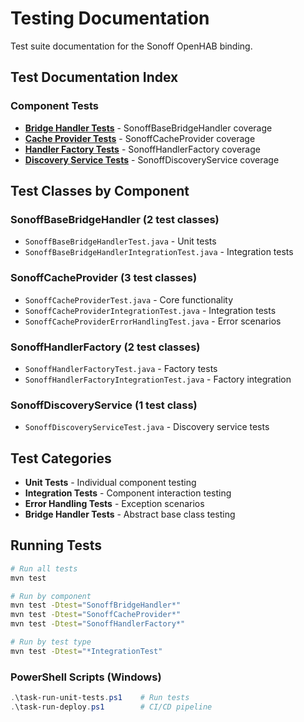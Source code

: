 # Testing Documentation

Test suite documentation for the Sonoff OpenHAB binding.

## Test Documentation Index

### Component Tests
- **[Bridge Handler Tests](bridge-handler-tests.md)** - SonoffBaseBridgeHandler coverage
- **[Cache Provider Tests](cache-provider-tests.md)** - SonoffCacheProvider coverage
- **[Handler Factory Tests](handler-factory-tests.md)** - SonoffHandlerFactory coverage
- **[Discovery Service Tests](discovery-service-tests.md)** - SonoffDiscoveryService coverage

## Test Classes by Component

### SonoffBaseBridgeHandler (2 test classes)
- `SonoffBaseBridgeHandlerTest.java` - Unit tests
- `SonoffBaseBridgeHandlerIntegrationTest.java` - Integration tests

### SonoffCacheProvider (3 test classes)
- `SonoffCacheProviderTest.java` - Core functionality
- `SonoffCacheProviderIntegrationTest.java` - Integration tests
- `SonoffCacheProviderErrorHandlingTest.java` - Error scenarios

### SonoffHandlerFactory (2 test classes)
- `SonoffHandlerFactoryTest.java` - Factory tests
- `SonoffHandlerFactoryIntegrationTest.java` - Factory integration

### SonoffDiscoveryService (1 test class)
- `SonoffDiscoveryServiceTest.java` - Discovery service tests

## Test Categories

- **Unit Tests** - Individual component testing
- **Integration Tests** - Component interaction testing
- **Error Handling Tests** - Exception scenarios
- **Bridge Handler Tests** - Abstract base class testing

## Running Tests

```bash
# Run all tests
mvn test

# Run by component
mvn test -Dtest="SonoffBridgeHandler*"
mvn test -Dtest="SonoffCacheProvider*"
mvn test -Dtest="SonoffHandlerFactory*"

# Run by test type
mvn test -Dtest="*IntegrationTest"
```

### PowerShell Scripts (Windows)
```powershell
.\task-run-unit-tests.ps1    # Run tests
.\task-run-deploy.ps1        # CI/CD pipeline
```